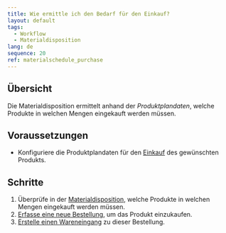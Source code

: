 ```yaml
---
title: Wie ermittle ich den Bedarf für den Einkauf?
layout: default
tags:
  - Workflow
  - Materialdisposition
lang: de
sequence: 20
ref: materialschedule_purchase
---
```


## Übersicht
Die Materialdisposition ermittelt anhand der *Produktplandaten*, welche Produkte in welchen Mengen eingekauft werden müssen.

## Voraussetzungen
- Konfiguriere die Produktplandaten für den [Einkauf](Produktplandaten#einkauf) des gewünschten Produkts.

## Schritte
1. Überprüfe in der [Materialdisposition](Menu), welche Produkte in welchen Mengen eingekauft werden müssen.
1. [Erfasse eine neue Bestellung](Bestellung_erfassen), um das Produkt einzukaufen.
1. [Erstelle einen Wareneingang](Zu_Bestellung_Wareneingang_erstellen) zu dieser Bestellung.
